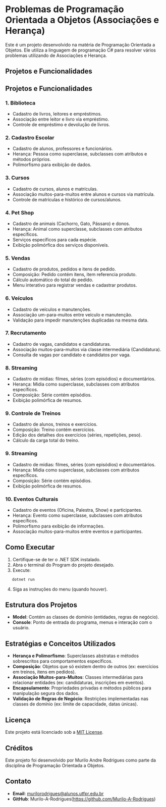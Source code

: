# Problemas de Programação Orientada a Objetos (Associações e Herança)

Este é um projeto desenvolvido na matéria de Programação Orientada a Objetos. Ele utiliza a linguagem de programação C# para resolver vários problemas utilizando de Associações e Herança.

## Projetos e Funcionalidades

## Projetos e Funcionalidades

### 1. **Biblioteca**
- Cadastro de livros, leitores e empréstimos.
- Associação entre leitor e livro via empréstimo.
- Controle de empréstimo e devolução de livros.

### 2. **Cadastro Escolar**
- Cadastro de alunos, professores e funcionários.
- Herança: Pessoa como superclasse, subclasses com atributos e métodos próprios.
- Polimorfismo para exibição de dados.

### 3. **Cursos**
- Cadastro de cursos, alunos e matrículas.
- Associação muitos-para-muitos entre alunos e cursos via matrícula.
- Controle de matrículas e histórico de cursos/alunos.

### 4. **Pet Shop**
- Cadastro de animais (Cachorro, Gato, Pássaro) e donos.
- Herança: Animal como superclasse, subclasses com atributos específicos.
- Serviços específicos para cada espécie.
- Exibição polimórfica dos serviços disponíveis.

### 5. **Vendas**
- Cadastro de produtos, pedidos e itens de pedido.
- Composição: Pedido contém itens, item referencia produto.
- Cálculo automático do total do pedido.
- Menu interativo para registrar vendas e cadastrar produtos.

### 6. **Veículos**
- Cadastro de veículos e manutenções.
- Associação um-para-muitos entre veículo e manutenção.
- Validação para impedir manutenções duplicadas na mesma data.

### 7. **Recrutamento**
- Cadastro de vagas, candidatos e candidaturas.
- Associação muitos-para-muitos via classe intermediária (Candidatura).
- Consulta de vagas por candidato e candidatos por vaga.

### 8. **Streaming**
- Cadastro de mídias: filmes, séries (com episódios) e documentários.
- Herança: Midia como superclasse, subclasses com atributos específicos.
- Composição: Série contém episódios.
- Exibição polimórfica de resumos.
  
### 9. **Controle de Treinos**
- Cadastro de alunos, treinos e exercícios.
- Composição: Treino contém exercícios.
- Edição dos detalhes dos exercícios (séries, repetições, peso).
- Cálculo da carga total do treino.

### 9. **Streaming**
- Cadastro de mídias: filmes, séries (com episódios) e documentários.
- Herança: Midia como superclasse, subclasses com atributos específicos.
- Composição: Série contém episódios.
- Exibição polimórfica de resumos.

### 10. **Eventos Culturais**
- Cadastro de eventos (Oficina, Palestra, Show) e participantes.
- Herança: Evento como superclasse, subclasses com atributos específicos.
- Polimorfismo para exibição de informações.
- Associação muitos-para-muitos entre eventos e participantes.

## Como Executar

1. Certifique-se de ter o .NET SDK instalado.
2. Abra o terminal do Program do projeto desejado.
3. Execute:
```bash
   dotnet run
```
4. Siga as instruções do menu (quando houver).

## Estrutura dos Projetos

- **Model**: Contém as classes de domínio (entidades, regras de negócio).
- **Console**: Ponto de entrada do programa, menus e interação com o usuário.

## Estratégias e Conceitos Utilizados

- **Herança e Polimorfismo**: Superclasses abstratas e métodos sobrescritos para comportamentos específicos.
- **Composição**: Objetos que só existem dentro de outros (ex: exercícios em treinos, itens em pedidos).
- **Associação Muitos-para-Muitos**: Classes intermediárias para relacionar entidades (ex: candidaturas, inscrições em eventos).
- **Encapsulamento**: Propriedades privadas e métodos públicos para manipulação segura dos dados.
- **Validação de Regras de Negócio**: Restrições implementadas nas classes de domínio (ex: limite de capacidade, datas únicas).

## Licença

Este projeto está licenciado sob a [MIT License](LICENSE).


## Créditos

Este projeto foi desenvolvido por Murilo Andre Rodrigues como parte da disciplina de Programação Orientada a Objetos.

## Contato

- **Email**: murilorodrigues@alunos.utfpr.edu.br
- **GitHub**: Murilo-A-Rodrigues(https://github.com/Murilo-A-Rodrigues)
